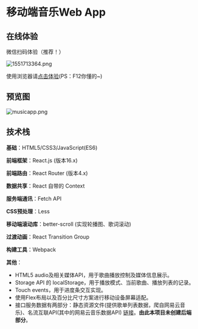 # 移动端音乐Web App

## 在线体验

微信扫码体验（推荐！）

![1551713364.png](https://i.loli.net/2019/03/04/5c7d44f9463ad.png)

使用浏览器请[点击体验](https://qaqmmttyyy.github.io/react_music_app/)(PS：F12你懂的~)

## 预览图
![musicapp.png](https://i.loli.net/2019/03/02/5c7a6ecdbd69c.png)


## 技术栈

**基础**：HTML5/CSS3/JavaScript(ES6)

**前端框架**：React.js (版本16.x)

**前端路由**：React Router (版本4.x)

**数据共享**：React 自带的 Context

**服务端通讯**：Fetch API

**CSS预处理**：Less

**移动端滚动库**：better-scroll (实现轮播图、歌词滚动)

**过渡动画**：React Transition Group

**构建工具**：Webpack

**其他**：

- HTML5 audio及相关媒体API，用于歌曲播放控制及媒体信息展示。
- Storage API 的 localStorage，用于播放模式、当前歌曲、播放列表的记录。
- Touch events，用于进度条交互实现。
- 使用Flex布局以及百分比尺寸方案进行移动设备屏幕适配。
- 接口服务数据有两部分：静态资源文件(提供歌单列表数据，爬自网易云音乐)、名流互联API(其中的网易云音乐数据API) [链接](https://api.mlwei.com/)。**由此本项目未创建后端部分**。